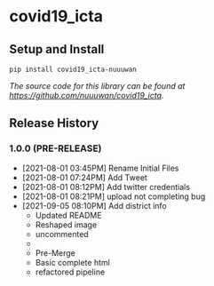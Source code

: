 # covid19_icta

## Setup and Install

```
pip install covid19_icta-nuuuwan
```

*The source code for this library can be found at https://github.com/nuuuwan/covid19_icta.*


## Release History

### 1.0.0 (PRE-RELEASE)
* [2021-08-01 03:45PM] Rename Initial Files
* [2021-08-01 07:24PM] Add Tweet
* [2021-08-01 08:12PM] Add twitter credentials
* [2021-08-01 08:21PM] upload not completing bug
* [2021-09-05 08:10PM] Add district info
  * Updated README
  * Reshaped image
  * uncommented
  * 
  * Pre-Merge
  * Basic complete html
  * refactored pipeline
